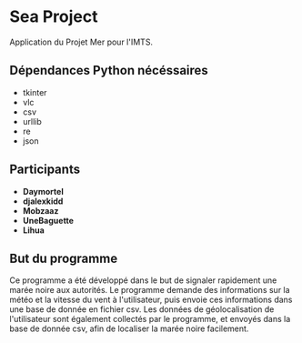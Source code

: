 # Sea Project
Application du Projet Mer pour l'IMTS.
## Dépendances Python nécéssaires
* tkinter
* vlc
* csv
* urllib
* re
* json
## Participants
* **Daymortel**
* **djalexkidd**
* **Mobzaaz**
* **UneBaguette**
* **Lihua**

## But du programme
Ce programme a été développé dans le but de signaler rapidement une marée noire aux autorités.
Le programme demande des informations sur la météo et la vitesse du vent à l'utilisateur, puis envoie ces informations dans une base de donnée en fichier csv. Les données de géolocalisation de l'utilisateur sont également collectés par le programme, et envoyés dans la base de donnée csv, afin de localiser la marée noire facilement.
